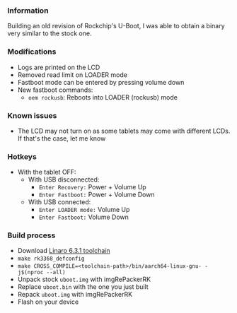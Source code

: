 ### Information
Building an old revision of Rockchip's U-Boot, I was able to obtain a binary very similar to the stock one.

### Modifications
* Logs are printed on the LCD
* Removed read limit on LOADER mode
* Fastboot mode can be entered by pressing volume down
* New fastboot commands:
    * `oem rockusb`: Reboots into LOADER (rockusb) mode

### Known issues
* The LCD may not turn on as some tablets may come with different LCDs. If that's the case, let me know

### Hotkeys
* With the tablet OFF:
    * With USB disconnected:
        * `Enter Recovery:` Power + Volume Up
        * `Enter Fastboot:` Power + Volume Down
    * With USB connected:
        * `Enter LOADER mode:` Volume Up
        * `Enter Fastboot:` Volume Down

### Build process
* Download [Linaro 6.3.1 toolchain](https://releases.linaro.org/components/toolchain/binaries/6.3-2017.05/aarch64-linux-gnu/gcc-linaro-6.3.1-2017.05-x86_64_aarch64-linux-gnu.tar.xz)
* `make rk3368_defconfig`
* `make CROSS_COMPILE=<toolchain-path>/bin/aarch64-linux-gnu- -j$(nproc --all)`
* Unpack stock `uboot.img` with imgRePackerRK
* Replace `uboot.bin` with the one you just built
* Repack `uboot.img` with imgRePackerRK
* Flash on your device